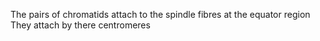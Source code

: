 The pairs of chromatids attach to the spindle fibres at the equator region
They attach by there centromeres